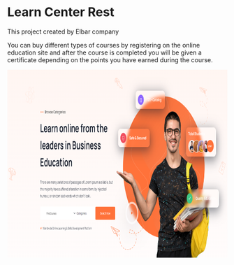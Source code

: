 # Learn Center Rest

This project created by Elbar company

You can buy different types of courses by registering on the online education site and after the course is completed you
will be given a certificate depending on the points you have earned during the course.

<img alt="alt text" height="430" src="https://github.com/elbar-org/learn-center-rest/blob/master/src/main/resources/static/img/zoomy.PNG" width="800"/>
